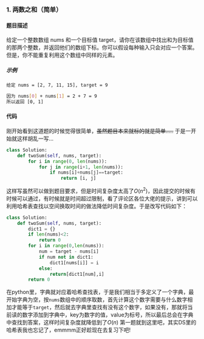 ### 1. 两数之和（简单）
#### 题目描述
给定一个整数数组 nums 和一个目标值 target，请你在该数组中找出和为目标值的那两个整数，并返回他们的数组下标。你可以假设每种输入只会对应一个答案。但是，你不能重复利用这个数组中同样的元素。
##### 示例
```bash
给定 nums = [2, 7, 11, 15], target = 9

因为 nums[0] + nums[1] = 2 + 7 = 9
所以返回 [0, 1]
```
#### 代码
刚开始看到这道题的时候觉得很简单，~~虽然题目本来就标的就是简单.....~~
于是一开始就这样胡乱一写...
```python
class Solution:
    def twoSum(self, nums, target):
        for i in range(0, len(nums)):
            for j in range(i+1, len(nums)):
                if nums[i]+nums[j]==target:
                    return [i, j] 
```
这样写虽然可以做到题目要求，但是时间复杂度太高了$O(n^{2})$，因此提交的时候有时候可以通过，有时候就是时间超过限制，看了评论区各位大佬的提示，讲到可以利用哈希表查找以空间换取时间的做法降低时间复杂度。于是改写代码如下：
```python
class Solution:
    def twoSum(self, nums, target):
        dict1 = {}
        if len(nums)<2:
        	return 0
        for i in range(0,len(nums)):
            num = target - nums[i]
            if num not in dict1:
                dict1[nums[i]] = i
            else:
                return[dict1[num],i]
        return 0 
```
在python里，字典就对应着哈希查找表，于是我们相当于多定义了一个字典，最开始字典为空，按`nums`数组中的顺序取数，首先计算这个数字需要与什么数字相加才能等于`target`，然后就去字典里查找有没有这个数字，如果没有，那就将当前读的数字添加到字典中，key为数字的值，value为标号，所以最后总会在字典中查找到答案，这样时间复杂度就降低到了$O(n)$
第一题就到这里吧，其实DS里的哈希表我也忘记了，emmmm正好趁现在去复习下吧!

